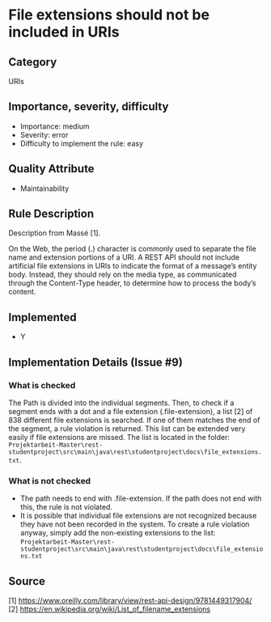 # File extensions should not be included in URIs
## Category
URIs

## Importance, severity, difficulty
* Importance: medium
* Severity: error
* Difficulty to implement the rule: easy

## Quality Attribute

* Maintainability

## Rule Description

Description from Massé [1].

On the Web, the period (.) character is commonly used to separate the file name and extension portions of a URI. A REST API should not include artificial file extensions in URIs to indicate the format of a message’s entity body. Instead, they should rely on the media type, as communicated through the Content-Type header, to determine how to process the body’s content.

## Implemented
* Y

## Implementation Details (Issue #9)

### What is checked
The Path is divided into the individual segments. Then, to check if a segment ends with a dot and a file extension (.file-extension), a list [2] of 838 different file extensions is searched. If one of them matches the end of the segment, a rule violation is returned. This list can be extended very easily if file extensions are missed. The list is located in the folder: `Projektarbeit-Master\rest-studentproject\src\main\java\rest\studentproject\docs\file_extensions.txt`.

### What is not checked
* The path needs to end with .file-extension. If the path does not end with this, the rule is not violated.
* It is possible that individual file extensions are not recognized because they have not been recorded in the system. To create a rule violation anyway, simply add the non-existing extensions to the list: `Projektarbeit-Master\rest-studentproject\src\main\java\rest\studentproject\docs\file_extensions.txt`


## Source

[1] https://www.oreilly.com/library/view/rest-api-design/9781449317904/
[2] https://en.wikipedia.org/wiki/List_of_filename_extensions